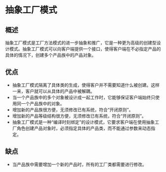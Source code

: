 # 抽象工厂模式

## 概述

抽象工厂模式是工厂方法模式的进一步抽象和推广，它是一种更为高级的创建型设计模式。抽象工厂模式可以向客户端提供一个接口，使得客户端在不必指定产品的具体的情况下，创建多个产品族中的产品对象。

## 优点

* 抽象工厂模式隔离了具体类的生成，使得客户并不需要知道什么被创建。这样一来，客户就可以从具体的产品中被解耦。
* 当一个产品族中的多个对象被设计成一起工作时，它能够保证客户端始终只使用同一个产品族中的对象。
* 增加新的产品族很方便，无须修改已有系统，符合“开闭原则”。
* 增加新的产品等级结构很方便，无须修改已有系统，符合“开闭原则”。
* 抽象工厂模式是一种“编译时刻绑定”的设计模式，它要求客户端在使用抽象工厂角色创建产品对象时，必须指定具体的产品类，而不能通过参数来动态指定。
## 缺点
* 当产品族中需要增加一个新的产品时，所有的工厂类都需要进行修改。